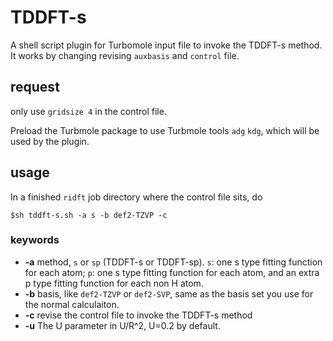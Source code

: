 # TDDFT-s
A shell script plugin for Turbomole input file to invoke the TDDFT-s method. It works by changing revising `auxbasis` and `control` file.
## request
only use `gridsize 4` in the control file.

Preload the Turbmole package to use Turbmole tools `adg` `kdg`, which will be used by the plugin.

## usage
In a finished `ridft` job directory where the control file sits, do 
```
$sh tddft-s.sh -a s -b def2-TZVP -c 
```
### keywords
- **-a** method, `s` or `sp` (TDDFT-s or TDDFT-sp). `s`: one s type fitting function for each atom; `p`: one s type fitting function for each atom, and an extra p type fitting function for each non H atom.
- **-b** basis, like `def2-TZVP` or `def2-SVP`, same as the basis set you use for the normal calculaiton.
- **-c** revise the control file to invoke the TDDFT-s method
- **-u** The U parameter in U/R^2, U=0.2 by default. 
